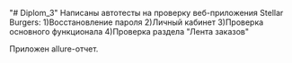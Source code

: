 "# Diplom_3"
Написаны автотесты на проверку веб-приложения Stellar Burgers:
1)Восстановление пароля
2)Личный кабинет
3)Проверка основного функционала
4)Проверка раздела "Лента заказов"

Приложен allure-отчет.